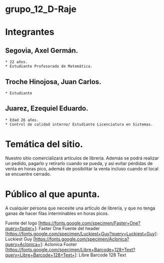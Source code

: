 # grupo_12_D-Raje


# Integrantes

 ## Segovia, Axel Germán.
    * 22 años.
    * Estudiante Profesorado de Matemática.

 ## Troche Hinojosa, Juan Carlos.
    
    * Estudiante

 ## Juarez, Ezequiel Eduardo.
    * Edad 26 años.
    * Control de calidad interno/ Estudiante Licenciatura en Sistemas.

 # Temática del sitio.
 Nuestro sitio comercializará artículos de librería.
 Además se podrá realizar un pedido, pagarlo y retirarlo cuando se pueda, y así evitar pérdidas de venta en horas pico, además de posibilitar la venta incluso cuando el local se encuentre cerrado.

 # Público al que apunta.
 A cualquier persona que necesite una artículo de librería, y que no tenga ganas de hacer filas interminables en horas picos.

Fuente del logo
[https://fonts.google.com/specimen/Faster+One?query=faster+]: Faster One 
Fuente del header
[https://fonts.google.com/specimen/Luckiest+Guy?query=Luckiest+Guy]: Luckiest Guy 
[https://fonts.google.com/specimen/Aclonica?query=Aclonica+]: Aclonica 
Footer
[https://fonts.google.com/specimen/Libre+Barcode+128+Text?query=Libre+Barcode+128+Text+]: Libre Barcode 128 Text 
